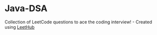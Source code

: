 # Java-DSA
Collection of LeetCode questions to ace the coding interview! - Created using [LeetHub](https://github.com/QasimWani/LeetHub)
